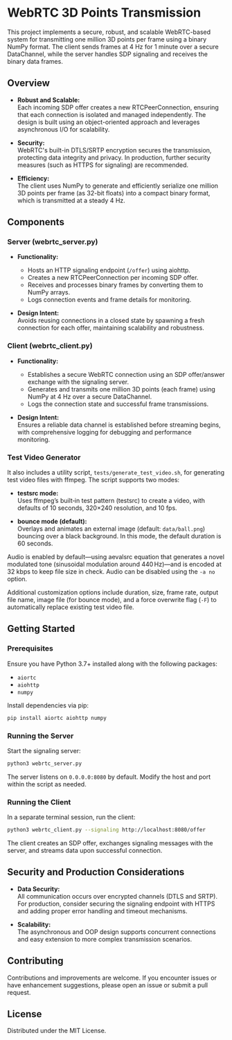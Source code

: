 
# WebRTC 3D Points Transmission

This project implements a secure, robust, and scalable WebRTC-based system for transmitting one million 3D points per frame using a binary NumPy format. The client sends frames at 4 Hz for 1 minute over a secure DataChannel, while the server handles SDP signaling and receives the binary data frames.

## Overview

- **Robust and Scalable:**  
  Each incoming SDP offer creates a new RTCPeerConnection, ensuring that each connection is isolated and managed independently. The design is built using an object-oriented approach and leverages asynchronous I/O for scalability.

- **Security:**  
  WebRTC's built-in DTLS/SRTP encryption secures the transmission, protecting data integrity and privacy. In production, further security measures (such as HTTPS for signaling) are recommended.

- **Efficiency:**  
  The client uses NumPy to generate and efficiently serialize one million 3D points per frame (as 32-bit floats) into a compact binary format, which is transmitted at a steady 4 Hz.

## Components

### Server (webrtc_server.py)

- **Functionality:**  
  - Hosts an HTTP signaling endpoint (`/offer`) using aiohttp.
  - Creates a new RTCPeerConnection per incoming SDP offer.
  - Receives and processes binary frames by converting them to NumPy arrays.
  - Logs connection events and frame details for monitoring.

- **Design Intent:**  
  Avoids reusing connections in a closed state by spawning a fresh connection for each offer, maintaining scalability and robustness.

### Client (webrtc_client.py)

- **Functionality:**  
  - Establishes a secure WebRTC connection using an SDP offer/answer exchange with the signaling server.
  - Generates and transmits one million 3D points (each frame) using NumPy at 4 Hz over a secure DataChannel.
  - Logs the connection state and successful frame transmissions.

- **Design Intent:**  
  Ensures a reliable data channel is established before streaming begins, with comprehensive logging for debugging and performance monitoring.

### Test Video Generator

It also includes a utility script, `tests/generate_test_video.sh`, for generating test video files with ffmpeg. The script supports two modes:

- **testsrc mode:**  
  Uses ffmpeg’s built‑in test pattern (testsrc) to create a video, with defaults of 10 seconds, 320×240 resolution, and 10 fps.

- **bounce mode (default):**  
  Overlays and animates an external image (default: `data/ball.png`) bouncing over a black background. In this mode, the default duration is 60 seconds.

Audio is enabled by default—using aevalsrc equation that generates a novel modulated tone (sinusoidal modulation around 440 Hz)—and is encoded at 32 kbps to keep file size in check. Audio can be disabled using the `-a no` option.

Additional customization options include duration, size, frame rate, output file name, image file (for bounce mode), and a force overwrite flag (`-F`) to automatically replace existing test video file.

## Getting Started

### Prerequisites

Ensure you have Python 3.7+ installed along with the following packages:

- `aiortc`
- `aiohttp`
- `numpy`

Install dependencies via pip:

```bash
pip install aiortc aiohttp numpy
```

### Running the Server

Start the signaling server:

```bash
python3 webrtc_server.py
```

The server listens on `0.0.0.0:8080` by default. Modify the host and port within the script as needed.

### Running the Client

In a separate terminal session, run the client:

```bash
python3 webrtc_client.py --signaling http://localhost:8080/offer
```

The client creates an SDP offer, exchanges signaling messages with the server, and streams data upon successful connection.

## Security and Production Considerations

- **Data Security:**  
  All communication occurs over encrypted channels (DTLS and SRTP). For production, consider securing the signaling endpoint with HTTPS and adding proper error handling and timeout mechanisms.

- **Scalability:**  
  The asynchronous and OOP design supports concurrent connections and easy extension to more complex transmission scenarios.

## Contributing

Contributions and improvements are welcome. If you encounter issues or have enhancement suggestions, please open an issue or submit a pull request.

## License

Distributed under the MIT License.
